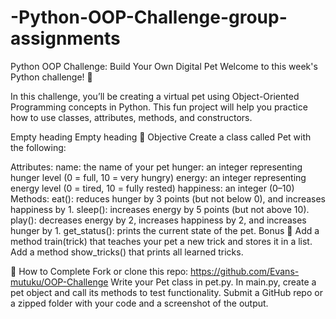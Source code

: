 # -Python-OOP-Challenge-group-assignments

 Python OOP Challenge: Build Your Own Digital Pet
Welcome to this week's Python challenge! 🎉

In this challenge, you’ll be creating a virtual pet using Object-Oriented Programming concepts in Python. This fun project will help you practice how to use classes, attributes, methods, and constructors.

 Empty heading
 Empty heading
🧠 Objective
Create a class called Pet with the following:

Attributes:
name: the name of your pet
hunger: an integer representing hunger level (0 = full, 10 = very hungry)
energy: an integer representing energy level (0 = tired, 10 = fully rested)
happiness: an integer (0–10)
Methods:
eat(): reduces hunger by 3 points (but not below 0), and increases happiness by 1.
sleep(): increases energy by 5 points (but not above 10).
play(): decreases energy by 2, increases happiness by 2, and increases hunger by 1.
get_status(): prints the current state of the pet.
Bonus 🎯
Add a method train(trick) that teaches your pet a new trick and stores it in a list.
Add a method show_tricks() that prints all learned tricks.
 

 

 

📝 How to Complete
Fork or clone this repo: https://github.com/Evans-mutuku/OOP-Challenge
Write your Pet class in pet.py.
In main.py, create a pet object and call its methods to test functionality.
Submit a GitHub repo or a zipped folder with your code and a screenshot of the output.

